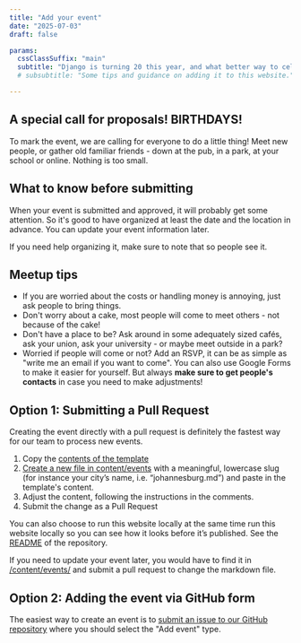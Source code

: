```yaml
---
title: "Add your event"
date: "2025-07-03"
draft: false

params:
  cssClassSuffix: "main"
  subtitle: "Django is turning 20 this year, and what better way to celebrate it than to bring your local or online community together for an event!? Here are some ideas + an online form to make it easy to get started."
  # subsubtitle: "Some tips and guidance on adding it to this website."

---
```


## A special call for proposals! BIRTHDAYS!

To mark the event, we are calling for everyone to do a little thing! Meet new people, or gather old familiar friends - down at the pub, in a park, at your school or online. Nothing is too small.

## What to know before submitting

When your event is submitted and approved, it will probably get some attention. So it's good to have organized at least the date and the location in advance. You can update your event information later.

If you need help organizing it, make sure to note that so people see it.

## Meetup tips

* If you are worried about the costs or handling money is annoying, just ask people to bring things.
* Don't worry about a cake, most people will come to meet others - not because of the cake!
* Don't have a place to be? Ask around in some adequately sized cafés, ask your union, ask your university - or maybe meet outside in a park?
* Worried if people will come or not? Add an RSVP, it can be as simple as "write me an email if you want to come". You can also use Google Forms to make it easier for yourself. But always **make sure to get people's contacts** in case you need to make adjustments!

## Option 1: Submitting a Pull Request

Creating the event directly with a pull request is definitely the fastest way for our team to process new events.

1. Copy the [contents of the template](https://raw.githubusercontent.com/django/birthday20/refs/heads/main/content/events/00_template.md)
2. [Create a new file in content/events](https://github.com/django/birthday20/new/main/content/events) with a meaningful, lowercase slug (for instance your city’s name, i.e. “johannesburg.md”) and paste in the template's content.
3. Adjust the content, following the instructions in the comments.
4. Submit the change as a Pull Request

You can also choose to run this website locally at the same time run this website locally so you can see how it looks before it’s published. See the [README](https://github.com/django/birthday20/) of the repository.

If you need to update your event later, you would have to find it in [/content/events/](https://github.com/django/birthday20/tree/main/content/events) and submit a pull request to change the markdown file.


## Option 2: Adding the event via GitHub form

The easiest way to create an event is to [submit an issue to our GitHub repository](https://github.com/django/birthday20/issues/new) where you should select the "Add event" type.
